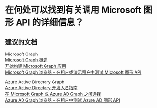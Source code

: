 <properties
    pageTitle="Where can I find more information on calling Microsoft Graph APIs"
    description="在何处可以找到有关调用 Microsoft 图形 API 的详细信息"
    service="microsoft.aad"
    resource="Microsoft_AAD_IAM"
    authors="PatAltimore"
    displayOrder=""
    selfHelpType="generic"
    supportTopicIds="32134057"
    resourceTags=""
    productPesIds="14785"
    cloudEnvironments="public"
/>


# <a name="where-can-i-find-more-information-on-calling-microsoft-graph-apis"></a>在何处可以找到有关调用 Microsoft 图形 API 的详细信息？

## <a name="recommended-documents"></a>**建议的文档**

Microsoft Graph<br>
[Microsoft Graph 概述](https://developer.microsoft.com/graph/docs)<br>
[开始构建 Microsoft Graph 应用](https://developer.microsoft.com/graph/docs/get-started/get-started)<br>
[Microsoft Graph 浏览器 - 在租户或演示租户中测试 Microsoft 图形 API](https://developer.microsoft.com/graph/graph-explorer)

Azure Active Directory Graph<br>
[Azure Active Directory 开发人员指南](https://docs.microsoft.com/azure/active-directory/develop/active-directory-developers-guide)<br>
[在 Microsoft Graph 或 Azure AD Graph 之间选择](https://dev.office.com/blogs/microsoft-graph-or-azure-ad-graph)<br>
[Azure AD Graph 浏览器 - 在租户中测试 Azure AD 图形 API](https://graphexplorer.azurewebsites.net/)

